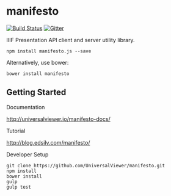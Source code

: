 # manifesto

[![Build Status](https://travis-ci.org/UniversalViewer/manifesto.svg?branch=master)](https://travis-ci.org/UniversalViewer/manifesto) [![Gitter](https://badges.gitter.im/Join%20Chat.svg)](https://gitter.im/UniversalViewer/manifesto?utm_source=badge&utm_medium=badge&utm_campaign=pr-badge&utm_content=badge)

IIIF Presentation API client and server utility library.

    npm install manifesto.js --save

Alternatively, use bower:

    bower install manifesto

Getting Started
--

Documentation

http://universalviewer.io/manifesto-docs/


Tutorial

http://blog.edsilv.com/manifesto/


Developer Setup

    git clone https://github.com/UniversalViewer/manifesto.git
    npm install
    bower install
    gulp
    gulp test